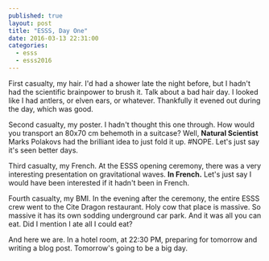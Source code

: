 ```yaml
---
published: true
layout: post
title: "ESSS, Day One"
date: 2016-03-13 22:31:00
categories: 
  - esss
  - esss2016
---
```



First casualty, my hair. I'd had a shower late the night before, but I hadn't had the scientific brainpower to brush it. Talk about a bad hair day. I looked like I had antlers, or elven ears, or whatever. Thankfully it evened out during the day, which was good.

Second casualty, my poster. I hadn't thought this one through. How would you transport an 80x70 cm behemoth in a suitcase? Well, **Natural Scientist** Marks Polakovs had the brilliant idea to just fold it up. #NOPE. Let's just say it's seen better days.

Third casualty, my French. At the ESSS opening ceremony, there was a very interesting presentation on gravitational waves. **In French.** Let's just say I would have been interested if it hadn't been in French.

Fourth casualty, my BMI. In the evening after the ceremony, the entire ESSS crew went to the Cite Dragon restaurant. Holy cow that place is massive. So massive it has its own sodding underground car park. And it was all you can eat. Did I mention I ate all I could eat?

And here we are. In a hotel room, at 22:30 PM, preparing for tomorrow and writing a blog post. Tomorrow's going to be a big day.
